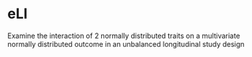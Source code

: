 # eLI
Examine the interaction of 2 normally distributed traits on a multivariate normally distributed outcome in an unbalanced longitudinal study design
